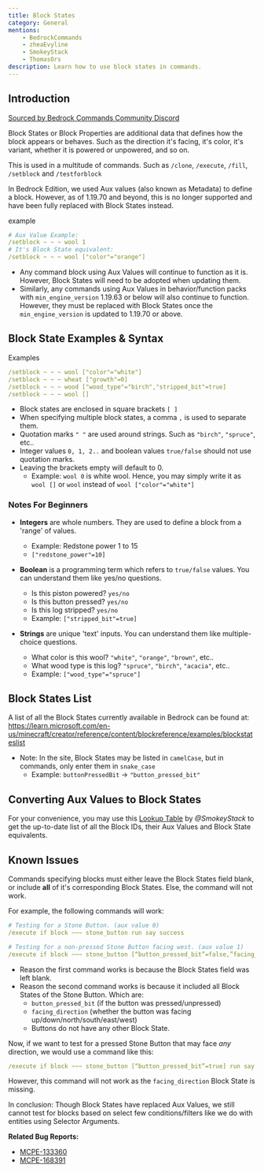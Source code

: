 ```yaml
---
title: Block States
category: General
mentions:
    - BedrockCommands
    - zheaEvyline
    - SmokeyStack
    - ThomasOrs
description: Learn how to use block states in commands.
---
```


## Introduction

[Sourced by Bedrock Commands Community Discord](https://discord.gg/SYstTYx5G5)

Block States or Block Properties are additional data that defines how the block appears or behaves. Such as the direction it's facing, it's color, it's variant, whether it is powered or unpowered, and so on.

This is used in a multitude of commands. Such as `/clone`, `/execute`, `/fill`, `/setblock` and `/testforblock`

In Bedrock Edition, we used Aux values (also known as Metadata) to define a block. However, as of 1.19.70 and beyond, this is no longer supported and have been fully replaced with Block States instead.

<CodeHeader>example</CodeHeader>

```yaml
# Aux Value Example:
/setblock ~ ~ ~ wool 1
# It's Block State equivalent:
/setblock ~ ~ ~ wool ["color"="orange"]
```

- Any command block using Aux Values will continue to function as it is. However, Block States will need to be adopted when updating them.
- Similarly, any commands using Aux Values in behavior/function packs with `min_engine_version` 1.19.63 or below will also continue to function. However, they must be replaced with Block States once the `min_engine_version` is updated to 1.19.70 or above.

## Block State Examples & Syntax

<CodeHeader>Examples</CodeHeader>

```yaml
/setblock ~ ~ ~ wool ["color"="white"]
/setblock ~ ~ ~ wheat ["growth"=0]
/setblock ~ ~ ~ wood ["wood_type"="birch","stripped_bit"=true]
/setblock ~ ~ ~ wool []
```

- Block states are enclosed in square brackets ` [ ] `
- When specifying multiple block states, a comma ` , ` is used to separate them.
- Quotation marks ` " " ` are used around strings. Such as `"birch"`, `"spruce"`, etc..
- Integer values `0, 1, 2..` and boolean values `true/false` should not use quotation marks.
- Leaving the brackets empty will default to 0.
    - Example: `wool 0` is white wool. Hence, you may simply write it as `wool []` or `wool` instead of `wool ["color"="white"]`

### Notes For Beginners

- **Integers** are whole numbers. They are used to define a block from a 'range' of values.
    - Example: Redstone power 1 to 15
    - `["redstone_power"=10]`

- **Boolean** is a programming term which refers to `true/false` values. You can understand them like yes/no questions.
    - Is this piston powered? `yes/no`
    - Is this button pressed? `yes/no`
    - Is this log stripped? `yes/no`
    - Example: `["stripped_bit"=true]`

- **Strings** are unique 'text' inputs. You can understand them like multiple-choice questions.
    - What color is this wool? `"white"`, `"orange"`, `"brown"`, etc..
    - What wood type is this log? `"spruce"`, `"birch"`, `"acacia"`, etc..
    - Example: `["wood_type"="spruce"]`
 
 
## Block States List

A list of all the Block States currently available in Bedrock can be found at:
https://learn.microsoft.com/en-us/minecraft/creator/reference/content/blockreference/examples/blockstateslist

- Note: In the site, Block States may be listed in `camelCase`, but in commands, only enter them in `snake_case`
    - Example: `buttonPressedBit` → `"button_pressed_bit"`

## Converting Aux Values to Block States

For your convenience, you may use this [Lookup Table](https://auxval-to-blockstates.netlify.app/) by *@SmokeyStack* to get the up-to-date list of all the Block IDs, their Aux Values and Block State equivalents.

## Known Issues

Commands specifying blocks must either leave the Block States field blank, or include **all** of it's corresponding Block States. Else, the command will not work.

For example, the following commands will work:
<CodeHeader></CodeHeader>

```yaml
# Testing for a Stone Button. (aux value 0)
/execute if block ~~~ stone_button run say success

# Testing for a non-pressed Stone Button facing west. (aux value 1)
/execute if block ~~~ stone_button [“button_pressed_bit”=false,”facing_direction”=1] run say success
```

- Reason the first command works is because the Block States field was left blank.
- Reason the second command works is because it included all Block States of the Stone Button. Which are:
    - `button_pressed_bit` (if the button was pressed/unpressed)
    - `facing_direction` (whether the button was facing up/down/north/south/east/west)
    - Buttons do not have any other Block State.

Now, if we want to test for a pressed Stone Button that may face *any* direction, we would use a command like this:
<CodeHeader></CodeHeader>

```yaml
/execute if block ~~~ stone_button [“button_pressed_bit”=true] run say success
```

However, this command will not work as the `facing_direction` Block State is missing.

In conclusion: Though Block States have replaced Aux Values, we still cannot test for blocks based on select few conditions/filters like we do with entities using Selector Arguments.

**Related Bug Reports:**
- [MCPE-133360](https://bugs.mojang.com/browse/MCPE-133360)
- [MCPE-168391](https://bugs.mojang.com/browse/MCPE-168391)

